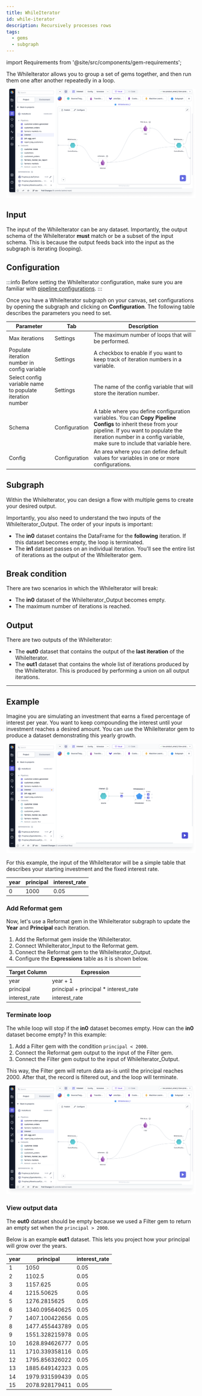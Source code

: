 ```yaml
---
title: WhileIterator
id: while-iterator
description: Recursively processes rows
tags:
  - gems
  - subgraph
---
```


import Requirements from '@site/src/components/gem-requirements';

<Requirements
  python_package_name=""
  python_package_version=""
  scala_package_name=""
  scala_package_version=""
  scala_lib=""
  python_lib=""
  uc_single="14.3+"
  uc_shared="14.3+"
  livy="Not Supported"
/>

The WhileIterator allows you to group a set of gems together, and then run them one after another repeatedly in a loop.

![WhileIterator](img/while-iterator.png)

## Input

The input of the WhileIterator can be any dataset. Importantly, the output schema of the WhileIterator **must** match or be a subset of the input schema. This is because the output feeds back into the input as the subgraph is iterating (looping).

## Configuration

:::info
Before setting the WhileIterator configuration, make sure you are familiar with [pipeline configurations](docs/Spark/pipelines/configuration.md).
:::

Once you have a WhileIterator subgraph on your canvas, set configurations by opening the subgraph and clicking on **Configuration**. The following table describes the parameters you need to set.

| Parameter                                                | Tab           | Description                                                                                                                                                                                                                          |
| -------------------------------------------------------- | ------------- | ------------------------------------------------------------------------------------------------------------------------------------------------------------------------------------------------------------------------------------ |
| Max iterations                                           | Settings      | The maximum number of loops that will be performed.                                                                                                                                                                                  |
| Populate iteration number in config variable             | Settings      | A checkbox to enable if you want to keep track of iteration numbers in a variable.                                                                                                                                                   |
| Select config variable name to populate iteration number | Settings      | The name of the config variable that will store the iteration number.                                                                                                                                                                |
| Schema                                                   | Configuration | A table where you define configuration variables. You can **Copy Pipeline Configs** to inherit these from your pipeline. If you want to populate the iteration number in a config variable, make sure to include that variable here. |
| Config                                                   | Configuration | An area where you can define default values for variables in one or more configurations.                                                                                                                                             |

## Subgraph

Within the WhileIterator, you can design a flow with multiple gems to create your desired output.

Importantly, you also need to understand the two inputs of the WhileIterator_Output. The order of your inputs is important:

- The **in0** dataset contains the DataFrame for the **following** iteration. If this dataset becomes empty, the loop is terminated.
- The **in1** dataset passes on an individual iteration. You'll see the entire list of iterations as the output of the WhileIterator gem.

## Break condition

There are two scenarios in which the WhileIterator will break:

- The **in0** dataset of the WhileIterator_Output becomes empty.
- The maximum number of iterations is reached.

## Output

There are two outputs of the WhileIterator:

- The **out0** dataset that contains the output of the **last iteration** of the WhileIterator.
- The **out1** dataset that contains the whole list of iterations produced by the WhileIterator. This is produced by performing a union on all output iterations.

---

## Example

Imagine you are simulating an investment that earns a fixed percentage of interest per year. You want to keep compounding the interest until your investment reaches a desired amount. You can use the WhileIterator gem to produce a dataset demonstrating this yearly growth.

![WhileIterator](img/while-iterator-output.png)

For this example, the input of the WhileIterator will be a simple table that describes your starting investment and the fixed interest rate.

| year | principal | interest_rate |
| ---- | --------- | ------------- |
| 0    | 1000      | 0.05          |

### Add Reformat gem

Now, let's use a Reformat gem in the WhileIterator subgraph to update the **Year** and **Principal** each iteration.

1. Add the Reformat gem inside the WhileIterator.
1. Connect WhileIterator_Input to the Reformat gem.
1. Connect the Reformat gem to the WhileIterator_Output.
1. Configure the **Expressions** table as it is shown below.

| Target Column | Expression                             |
| ------------- | -------------------------------------- |
| year          | year + 1                               |
| principal     | principal + principal \* interest_rate |
| interest_rate | interest_rate                          |

### Terminate loop

The while loop will stop if the **in0** dataset becomes empty. How can the **in0** dataset become empty? In this example:

1. Add a Filter gem with the condition `principal < 2000`.
1. Connect the Reformat gem output to the input of the Filter gem.
1. Connect the Filter gem output to the input of WhileIterator_Output.

This way, the Filter gem will return data as-is until the principal reaches 2000. After that, the record is filtered out, and the loop will terminate.

![WhileIterator](img/while-iterator.png)

### View output data

The **out0** dataset should be empty because we used a Filter gem to return an empty set when the `principal > 2000`.

Below is an example **out1** dataset. This lets you project how your principal will grow over the years.

| year | principal      | interest_rate |
| ---- | -------------- | ------------- |
| 1    | 1050           | 0.05          |
| 2    | 1102.5         | 0.05          |
| 3    | 1157.625       | 0.05          |
| 4    | 1215.50625     | 0.05          |
| 5    | 1276.2815625   | 0.05          |
| 6    | 1340.095640625 | 0.05          |
| 7    | 1407.100422656 | 0.05          |
| 8    | 1477.455443789 | 0.05          |
| 9    | 1551.328215978 | 0.05          |
| 10   | 1628.894626777 | 0.05          |
| 11   | 1710.339358116 | 0.05          |
| 12   | 1795.856326022 | 0.05          |
| 13   | 1885.649142323 | 0.05          |
| 14   | 1979.931599439 | 0.05          |
| 15   | 2078.928179411 | 0.05          |
